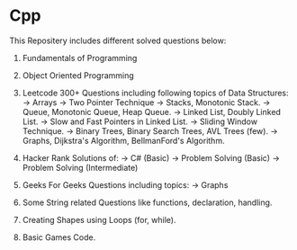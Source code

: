 # Cpp
This Repositery includes different solved questions below: 

1. Fundamentals of Programming 

2. Object Oriented Programming

3. Leetcode 300+ Questions including following topics of Data Structures:
    -> Arrays
    -> Two Pointer Technique
    -> Stacks, Monotonic Stack.
    -> Queue, Monotonic Queue, Heap Queue.
    -> Linked List, Doubly Linked List.
    -> Slow and Fast Pointers in Linked List.
    -> Sliding Window Technique.
    -> Binary Trees, Binary Search Trees, AVL Trees (few).
    -> Graphs, Dijkstra's Algorithm, BellmanFord's Algorithm.

4. Hacker Rank Solutions of:
    -> C# (Basic)
    -> Problem Solving (Basic)
    -> Problem Solving (Intermediate)

5. Geeks For Geeks Questions including topics:
     -> Graphs
   
7. Some String related Questions like functions, declaration, handling.
   
8. Creating Shapes using Loops (for, while).
  
9. Basic Games Code.
